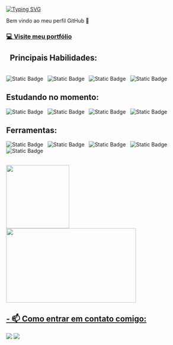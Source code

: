 [![Typing SVG](https://readme-typing-svg.herokuapp.com?font=Fira+Code&pause=1000&color=1FE4F7&background=FFF09B17&center=true&vCenter=true&random=false&width=280&lines=Ol%C3%A1%2C+me+chamo+Yal%C3%AA+)](https://git.io/typing-svg)

Bem vindo ao meu perfil GitHub 👋
<br />

 ### [💻 Visite meu portfólio](https://portfolio-ericssen.vercel.app/)   

<h2>&nbsp&nbspPrincipais Habilidades:</h2>


<br />

<div style={{display="flex"}}>
<img alt="Static Badge" src="https://img.shields.io/badge/javascript-0D1117?style=for-the-badge&logo=javascript">&nbsp&nbsp
<img alt="Static Badge" src="https://img.shields.io/badge/react-0D1117?style=for-the-badge&logo=react">&nbsp&nbsp
<img alt="Static Badge" src=https://img.shields.io/badge/-TypeScript-0D1117?style=for-the-badge&logo=typescript&labelColor=0D1117&textColor=0D1117>&nbsp&nbsp
<img alt="Static Badge" src="https://img.shields.io/badge/-Node.JS-0D1117?style=for-the-badge&logo=node.js">&nbsp&nbsp

</div>

## **Estudando no momento:**
<div>
<img alt="Static Badge" src=https://img.shields.io/badge/-TypeScript-0D1117?style=for-the-badge&logo=typescript&labelColor=0D1117&textColor=0D1117>&nbsp&nbsp
<img alt="Static Badge" src="https://img.shields.io/badge/-Node.JS-0D1117?style=for-the-badge&logo=node.js">&nbsp&nbsp
<img alt="Static Badge" src=https://img.shields.io/badge/-PostgreSql-0D1117?style=for-the-badge&logo=postgresql&labelColor=0D1117&textColor=0D1117>&nbsp&nbsp
<img alt="Static Badge" src=https://img.shields.io/badge/-NextJS-0D1117?style=for-the-badge&logo=nextdotjs&labelColor=0D1117&textColor=0D1117>&nbsp&nbsp
</div>

## **Ferramentas:**
<div>
<img alt ="Static Badge" src="https://img.shields.io/badge/git-0D1117?style=for-the-badge&logo=git">&nbsp&nbsp
<img alt="Static Badge" src=https://img.shields.io/badge/-prisma-0D1117?style=for-the-badge&logo=prisma&labelColor=0D1117&textColor=0D1117>&nbsp&nbsp
<img alt="Static Badge" src=https://img.shields.io/badge/-render-0D1117?style=for-the-badge&logo=render&labelColor=0D1117&textColor=0D1117>&nbsp&nbsp
<img alt="Static Badge" src=https://img.shields.io/badge/-vercel-0D1117?style=for-the-badge&logo=vercel&labelColor=0D1117&textColor=0D1117>&nbsp&nbsp
<img alt="Static Badge" src=https://img.shields.io/badge/-firebase-0D1117?style=for-the-badge&logo=firebase&labelColor=0D1117&textColor=0D1117>&nbsp&nbsp
</div>


##

<div style={{display="flex"}}>
<a href="https://github.com/ericssendelima">

<img loading="lazy" height="170em" src="https://github-readme-stats.vercel.app/api/top-langs/?username=ericssendelima&layout=donut&theme=dark&langs_count=5"/>


<img loading="lazy"  width="350" height="200" src="https://github-readme-stats.vercel.app/api?username=ericssendelima&hide=contribs&show_icons=true&theme=dracula&include_all_commits=true&count_private=true"/>
</div>




## - 📫 Como entrar em contato comigo:

<div>
<a href = "mailto:ericssendelima@gmail.com"><img loading="lazy" src="https://img.shields.io/badge/Gmail-D14836?style=for-the-badge&logo=gmail&logoColor=white" target="_blank"></a>
<a href="https://www.linkedin.com/in/ericssendelima" target="_blank"><img loading="lazy" src="https://img.shields.io/badge/-LinkedIn-%230077B5?style=for-the-badge&logo=linkedin&logoColor=white" target="_blank"></a>  

</div>

